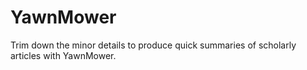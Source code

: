 # YawnMower
Trim down the minor details to produce quick summaries of scholarly articles with YawnMower.
